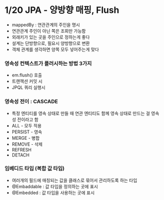 # 1/20 JPA - 양방향 매핑, Flush

- mappedBy : 연관관계의 주인을 명시
- 연관관계 주인이 아닌 쪽은 조회만 가능함
- 외래키가 있는 곳을 주인으로 정하는게 좋다
- 설계는 단방향으로, 필요시 양방향으로 변환
- 객체 관계를 생각하면 양쪽 모두 넣어주는게 맞다

### 영속성 컨텍스트가 플러시하는 방법 3가지

- em.flush() 호출
- 트랜잭션 커밋 시
- JPQL 쿼리 실행시

### 영속성 전이 : CASCADE

- 특정 엔티티를 영속 상태로 만들 때 연관 엔티티도 함께 영속 상태로 만드는 걸 영속성 전이라고 함
- ALL - 모두 적용
- PERSIST - 영속
- MERGE - 병합
- REMOVE - 삭제
- REFRESH
- DETACH

### 임베디드 타입 (복합 값 타입)

- 여러개의 필드에 매칭되는 값을 클래스로 묶어서 관리하도록 하는 타입
- @Embaddable : 값 타입을 정의하는 곳에 표시
- @Embedded : 값 타입을 사용하는 곳에 표시